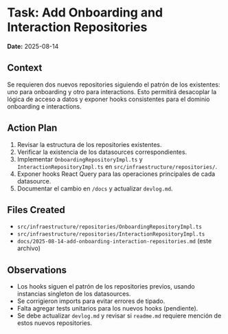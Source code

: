 # Task: Add Onboarding and Interaction Repositories

**Date:** 2025-08-14

## Context

Se requieren dos nuevos repositories siguiendo el patrón de los existentes: uno para onboarding y otro para interactions. Esto permitirá desacoplar la lógica de acceso a datos y exponer hooks consistentes para el dominio onboarding e interactions.

## Action Plan

1. Revisar la estructura de los repositories existentes.
2. Verificar la existencia de los datasources correspondientes.
3. Implementar `OnboardingRepositoryImpl.ts` y `InteractionRepositoryImpl.ts` en `src/infraestructure/repositories/`.
4. Exponer hooks React Query para las operaciones principales de cada datasource.
5. Documentar el cambio en `/docs` y actualizar `devlog.md`.

## Files Created

- `src/infraestructure/repositories/OnboardingRepositoryImpl.ts`
- `src/infraestructure/repositories/InteractionRepositoryImpl.ts`
- `docs/2025-08-14-add-onboarding-interaction-repositories.md` (este archivo)

## Observations

- Los hooks siguen el patrón de los repositories previos, usando instancias singleton de los datasources.
- Se corrigieron imports para evitar errores de tipado.
- Falta agregar tests unitarios para los nuevos hooks (pendiente).
- Se debe actualizar `devlog.md` y revisar si `readme.md` requiere mención de estos nuevos repositories.
